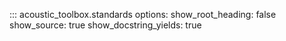 ::: acoustic_toolbox.standards
    options:
        show_root_heading: false
        show_source: true
        show_docstring_yields: true
